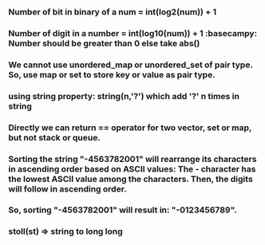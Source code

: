 ### Number of bit in binary of a num = int(log2(num)) + 1
### Number of digit in a number = int(log10(num)) + 1     :basecampy: Number should be greater than 0 else take abs()

### We cannot use unordered_map or unordered_set of pair type. So, use map or set to store key or value as pair type.

### using string property: string(n,'?')    which add '?' n times in string

### Directly we can return == operator for two vector, set or map, but not stack or queue.

### Sorting the string "-4563782001" will rearrange its characters in ascending order based on ASCII values: The - character has the lowest ASCII value among the characters. Then, the digits will follow in ascending order.
### So, sorting "-4563782001" will result in: "-0123456789".

### stoll(st)  => string to long long